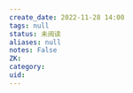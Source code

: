 ```yaml
---
create_date: 2022-11-28 14:00
tags: null
status: 未阅读 
aliases: null
notes: False
ZK: 
category: 
uid: 
---
```



